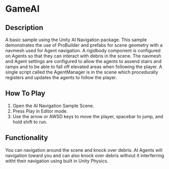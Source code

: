 # GameAI

## Description
A basic sample using the Unity AI Navigation package. This sample demonstrates the use of ProBuilder and prefabs for scene geometry with a navmesh used for Agent navigation. A rigidbody component is configured on Agents so that they can interact with debris in the scene. The navmesh and Agent settings are configured to allow the agents to assend stairs and ramps and to be able to fall off elevated areas when following the player. A single script called the AgentManager is in the scene which procedurally registers and updates the agents to follow the player.

## How To Play
1. Open the AI Navigation Sample Scene.
2. Press Play in Editor mode.
3. Use the arrow or AWSD keys to move the player, spacebar to jump, and hold shift to run.

## Functionality  
You can navigation around the scene and knock over debris. AI Agents will navigation toward you and can also knock over debris without it interferring witht their navigation using built in Unity Physics.
